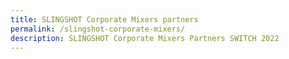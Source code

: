 ```yaml
---
title: SLINGSHOT Corporate Mixers partners
permalink: /slingshot-corporate-mixers/
description: SLINGSHOT Corporate Mixers Partners SWITCH 2022
---
```

